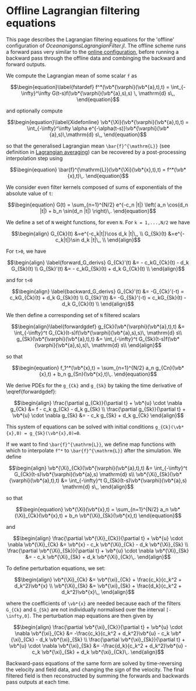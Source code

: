 # Offline Lagrangian filtering equations

This page describes the Lagrangian filtering equations for the 'offline' configuration of *OceananigansLagrangianFilter.jl*. The offline scheme runs a forward pass very similar to the [online configuration](@ref "Online Lagrangian filtering equations"), before running a backward pass through the offline data and combinging the backward and forward outputs. 

We compute the Lagrangian mean of some scalar ``f`` as
```math
\begin{equation}\label{fstardef}
    f^*(\vb*{\varphi}(\vb*{a},t),t) = \int_{-\infty}^\infty G(t-s)f(\vb*{\varphi}(\vb*{a},s),s) \, \mathrm{d} s\,,
\end{equation}
```
and optionally compute
```math
\begin{equation}\label{Xidefonline}
\vb*{\Xi}(\vb*{\varphi}(\vb*{a},t),t) = \int_{-\infty}^\infty \alpha e^{-\alpha(t-s)}\vb*{\varphi}(\vb*{a},s)\,\mathrm{d} s\,,
\end{equation}
```
so that the generalised Lagrangian mean ``\bar{f}^{\mathrm{L}}`` (see definition in [Lagrangian averaging](@ref "Lagrangian averaging")) can be recovered by a post-processing interpolation step using
```math
\begin{equation}
\bar{f}^{\mathrm{L}}(\vb*{\Xi}(\vb*{x},t),t) = f^*(\vb*{x},t)\,.
\end{equation}
```
We consider even filter kernels composed of sums of exponentials of the absolute value of ``t``:
```math
\begin{equation}
    G(t) = \sum_{n=1}^{N/2} e^{-c_n |t|} \left( a_n \cos(d_n |t|) + b_n \sin(d_n |t|) \right)\,.
\end{equation}
```
We define a set of ``N`` weight functions, for even ``N``. For ``k = 1,...,N/2`` we have
```math
\begin{align}
    G_{Ck}(t) &=e^{-c_k|t|}\cos d_k |t|\,, \\
    G_{Sk}(t) &=e^{-c_k|t|}\sin d_k |t|\,, \\
\end{align}
```
For ``t>0``, we have
```math
\begin{align} \label{forward_G_derivs}
    G_{Ck}'(t) &= - c_kG_{Ck}(t) - d_k G_{Sk}(t) \\
    G_{Sk}'(t) &= - c_kG_{Sk}(t) + d_k G_{Ck}(t) \\
\end{align}
```
and for ``t<0``
```math
\begin{align} \label{backward_G_derivs}
    G_{Ck}'(t) &= -G_{Ck}'(-t) = c_kG_{Ck}(t) + d_k G_{Sk}(t) \\
    G_{Sk}'(t) &= -G_{Sk}'(-t) = c_kG_{Sk}(t) - d_k G_{Ck}(t) \\
\end{align}
```
We then define a corresponding set of ``N`` filtered scalars
```math
\begin{align}\label{forwardgdef}
    g_{Ck}(\vb*{\varphi}(\vb*{a},t),t) &= \int_{-\infty}^t G_{Ck}(t-s)f(\vb*{\varphi}(\vb*{a},s),s)\, \mathrm{d} s\\
    g_{Sk}(\vb*{\varphi}(\vb*{a},t),t) &= \int_{-\infty}^t G_{Sk}(t-s)f(\vb*{\varphi}(\vb*{a},s),s)\, \mathrm{d} s\\
\end{align}
```
so that 
```math
\begin{equation}
    f_1^*(\vb*{x},t) = \sum_{n=1}^{N/2} a_n g_{Cn}(\vb*{x},t) + b_n g_{Sn}(\vb*{x},t)\,.
\end{equation}
```
We derive PDEs for the ``g_{Ck}`` and ``g_{Sk}`` by taking the time derivative of \eqref{forwardgdef}:
```math
\begin{align}
\frac{\partial g_{Ck}}{\partial t} + \vb*{u} \cdot \nabla g_{Ck} &= f - c_k g_{Ck} - d_k g_{Sk} \\
\frac{\partial g_{Sk}}{\partial t} + \vb*{u} \cdot \nabla g_{Sk} &=  - c_k g_{Sk} + d_k g_{Ck}
\end{align}
```
This system of equations can be solved with initial conditions ``g_{Ck}(\vb*{x},0) = g_{Sk}(\vb*{x},0)=0``.

If we want to find ``\bar{f}^{\mathrm{L}}``, we define map functions with which to interpolate ``f^*`` to ``\bar{f}^{\mathrm{L}}`` after the simulation. We define 
```math
\begin{align}
    \vb*{\Xi}_{Ck}(\vb*{\varphi}(\vb*{a},t),t) &= \int_{-\infty}^t G_{Ck}(t-s)\vb*{\varphi}(\vb*{a},s) \mathrm{d} s\\
    \vb*{\Xi}_{Sk}(\vb*{\varphi}(\vb*{a},t),t) &= \int_{-\infty}^t G_{Sk}(t-s)\vb*{\varphi}(\vb*{a},s) \mathrm{d} s\,,
\end{align}
```
so that
```math
\begin{equation}
\vb*{\Xi}(\vb*{x},t) = \sum_{n=1}^{N/2} a_n \vb*{\Xi}_{Ck}(\vb*{x},t) + b_n \vb*{\Xi}_{Sk}(\vb*{x},t)
\end{equation}
```
and
```math
\begin{align}
\frac{\partial \vb*{\Xi}_{Ck}}{\partial t} + \vb*{u} \cdot \nabla \vb*{\Xi}_{Ck} &= \vb*{x} - c_k \vb*{\Xi}_{Ck} - d_k \vb*{\Xi}_{Sk} \\
\frac{\partial \vb*{\Xi}_{Sk}}{\partial t} + \vb*{u} \cdot \nabla \vb*{\Xi}_{Sk} &=  - c_k \vb*{\Xi}_{Sk} + d_k \vb*{\Xi}_{Ck}\,.
\end{align}
```
To define perturbation equations, we set:
```math
\begin{align}
    \vb*{\Xi}_{Ck} &= \vb*{\xi}_{Ck} + \frac{c_k}{c_k^2 + d_k^2}\vb*{x} \\
    \vb*{\Xi}_{Sk} &= \vb*{\xi}_{Sk} + \frac{d_k}{c_k^2 + d_k^2}\vb*{x}\,,
\end{align}
```
where the coefficients of ``\vb*{x}`` are needed because each of the filters ``G_{Ck}`` and ``G_{Sk}`` are not individually normalised over the interval ``[-\infty,0]``.
The perturbation map equations are then given by
```math
\begin{align}
\frac{\partial \vb*{\xi}_{Ck}}{\partial t} + \vb*{u} \cdot \nabla \vb*{\xi}_{Ck} &= -\frac{c_k}{c_k^2 + d_k^2}\vb*{u} - c_k \vb*{\xi}_{Ck} - d_k \vb*{\xi}_{Sk} \\
\frac{\partial \vb*{\xi}_{Sk}}{\partial t} + \vb*{u} \cdot \nabla \vb*{\xi}_{Sk} &= -\frac{d_k}{c_k^2 + d_k^2}\vb*{u} - c_k \vb*{\xi}_{Sk} + d_k \vb*{\xi}_{Ck}\,.
\end{align}
```
Backward-pass equations of the same form are solved by time-reversing the velocity and field data, and changing the sign of the velocity. The final filtered field is then reconstructed by summing the forwards and backwards pass outputs at each time. 
